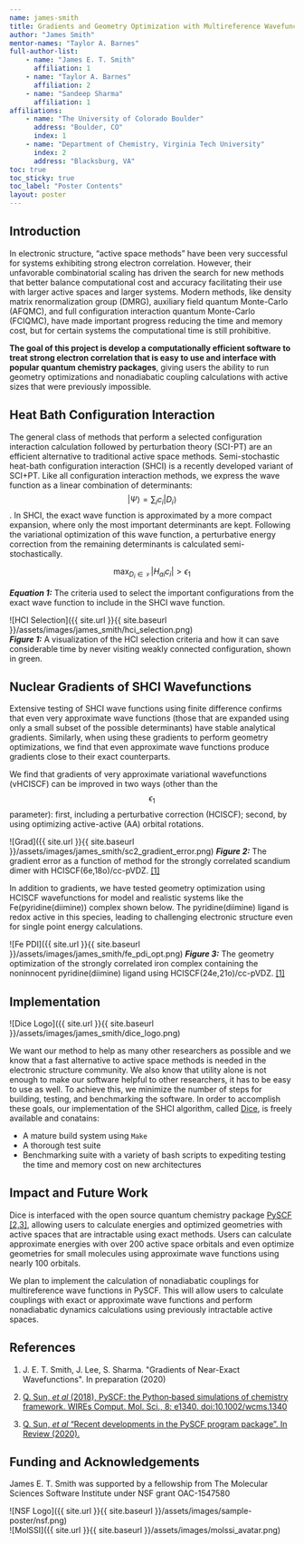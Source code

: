 ```yaml
---
name: james-smith
title: Gradients and Geometry Optimization with Multireference Wavefunctions
author: "James Smith"
mentor-names: "Taylor A. Barnes"
full-author-list:
    - name: "James E. T. Smith"
      affiliation: 1
    - name: "Taylor A. Barnes"
      affiliation: 2
    - name: "Sandeep Sharma"
      affiliation: 1
affiliations:
    - name: "The University of Colorado Boulder"
      address: "Boulder, CO"
      index: 1
    - name: "Department of Chemistry, Virginia Tech University"
      index: 2
      address: "Blacksburg, VA"
toc: true
toc_sticky: true
toc_label: "Poster Contents"
layout: poster
---
```


## Introduction

In electronic structure, “active space methods” have been very successful for systems exhibiting strong electron correlation. However, their unfavorable combinatorial scaling has driven the search for new methods that better balance computational cost and accuracy facilitating their use with larger active spaces and larger systems. Modern methods, like density matrix renormalization group (DMRG), auxiliary field quantum Monte-Carlo (AFQMC), and full configuration interaction quantum Monte-Carlo (FCIQMC),  have made important progress reducing the time and memory cost, but for certain systems the computational time is still prohibitive.

__The goal of this project is develop a computationally efficient software to treat strong electron correlation that is easy to use and interface with popular quantum chemistry packages__, giving users the ability to run geometry optimizations and nonadiabatic coupling calculations with active sizes that were previously impossible.

## Heat Bath Configuration Interaction

The general class of methods that perform a selected configuration interaction calculation followed by perturbation theory (SCI-PT) are an efficient alternative to traditional active space methods.
Semi-stochastic heat-bath configuration interaction (SHCI) is a recently developed variant of SCI+PT.
Like all configuration interaction methods, we express the wave function as a linear combination of determinants: $$ \left| \Psi \right> = \sum_{i} c_i \left| D_i \right> $$.
In SHCI, the exact wave function is approximated by a more compact expansion, where only the most important determinants are kept.
Following the variational optimization of this wave function, a perturbative energy correction from the remaining determinants is calculated semi-stochastically. 

$$ \max_{ D_i \in \mathcal{V}} \left|H_{ai} c_i\right| > \epsilon_1  $$

***Equation 1:*** The criteria used to select the important configurations from the exact wave function to include in the SHCI wave function.


![HCI Selection]({{ site.url }}{{ site.baseurl }}/assets/images/james_smith/hci_selection.png)  
***Figure 1:*** A visualization of the HCI selection criteria and how it can save considerable time by never visiting weakly connected configuration, shown in green.


## Nuclear Gradients of SHCI Wavefunctions

Extensive testing of SHCI wave functions using finite difference confirms that even very approximate wave functions (those that are expanded using only a small subset of the possible determinants) have stable analytical gradients.
Similarly, when using these gradients to perform geometry optimizations, we find that even approximate wave functions produce gradients close to their exact counterparts. 

<!-- ![N2 CASSCF]({{ site.url }}{{ site.baseurl }}/assets/images/james_smith/n2_casscf_optimization.png)  -->

We find that gradients of very approximate variational wavefunctions (vHCISCF) can be improved in two ways (other than the $$ \epsilon_1 $$ parameter): first, including a perturbative correction (HCISCF); second, by using optimizing active-active (AA) orbital rotations.

![Grad]({{ site.url }}{{ site.baseurl }}/assets/images/james_smith/sc2_gradient_error.png) 
***Figure 2:*** The gradient error as a function of method for the strongly correlated scandium dimer with HCISCF(6e,18o)/cc-pVDZ. [\[1\]](#references)

In addition to gradients, we have tested geometry optimization using HCISCF wavefunctions for model and realistic systems like the Fe(pyridine(diimine)) complex shown below.
The pyridine(diimine) ligand is redox active in this species, leading to challenging electronic structure even for single point energy calculations.

![Fe PDI]({{ site.url }}{{ site.baseurl }}/assets/images/james_smith/fe_pdi_opt.png) 
***Figure 3:*** The geometry optimization of the strongly correlated iron complex containing the noninnocent pyridine(diimine) ligand using HCISCF(24e,21o)/cc-pVDZ. [\[1\]](#references)


## Implementation
![Dice Logo]({{ site.url }}{{ site.baseurl }}/assets/images/james_smith/dice_logo.png) 

We want our method to help as many other researchers as possible and we know that a fast alternative to active space methods is needed in the electronic structure community.
We also know that utility alone is not enough to make our software helpful to other researchers, it has to be easy to use as well.
To achieve this, we minimize the number of steps for building, testing, and benchmarking the software. 
In order to accomplish these goals, our implementation of the SHCI algorithm, called [Dice](https://sanshar.github.io/Dice/), is freely available and conatains:
- A mature build system using `Make`
- A thorough test suite
- Benchmarking suite with a variety of bash scripts to expediting testing the time and memory cost on new architectures


## Impact and Future Work

Dice is interfaced with the open source quantum chemistry package [PySCF](http://pyscf.org/) [\[2,3\]](#references), allowing users to calculate energies and optimized geometries with active spaces that are intractable using exact methods. Users can calculate approximate energies with over 200 active space orbitals and even optimize geometries for small molecules using approximate wave functions using nearly 100 orbitals.

We plan to implement the calculation of nonadiabatic couplings for multireference wave functions in PySCF. This will allow users to calculate couplings with  exact or approximate wave functions and perform nonadiabatic dynamics calculations using previously intractable active spaces. 


## References

1. J. E. T. Smith, J. Lee, S. Sharma. "Gradients of Near-Exact Wavefunctions". In preparation (2020)

1. [Q. Sun, _et al_ (2018), PySCF: the Python‐based simulations of chemistry framework. WIREs Comput. Mol. Sci., 8: e1340. doi:10.1002/wcms.1340](https://onlinelibrary.wiley.com/doi/abs/10.1002/wcms.1340)

1. [Q. Sun, _et al_ “Recent developments in the PySCF program package”. In Review (2020).](https://arxiv.org/abs/2002.12531)


## Funding and Acknowledgements

James E. T. Smith was supported by a fellowship from The Molecular Sciences Software Institute under NSF grant OAC-1547580

![NSF Logo]({{ site.url }}{{ site.baseurl }}/assets/images/sample-poster/nsf.png)  
![MolSSI]({{ site.url }}{{ site.baseurl }}/assets/images/molssi_avatar.png)  
